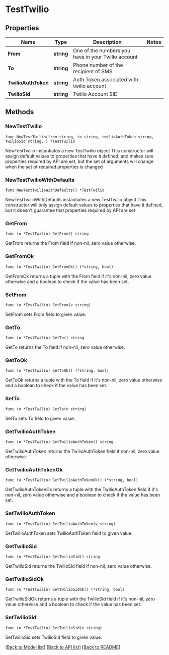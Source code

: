 # TestTwilio

## Properties

Name | Type | Description | Notes
------------ | ------------- | ------------- | -------------
**From** | **string** | One of the numbers you have in your Twilio account | 
**To** | **string** | Phone number of the recipient of SMS | 
**TwilioAuthToken** | **string** | Auth Token associated with twilio account | 
**TwilioSid** | **string** | Twilio Account SID | 

## Methods

### NewTestTwilio

`func NewTestTwilio(from string, to string, twilioAuthToken string, twilioSid string, ) *TestTwilio`

NewTestTwilio instantiates a new TestTwilio object
This constructor will assign default values to properties that have it defined,
and makes sure properties required by API are set, but the set of arguments
will change when the set of required properties is changed

### NewTestTwilioWithDefaults

`func NewTestTwilioWithDefaults() *TestTwilio`

NewTestTwilioWithDefaults instantiates a new TestTwilio object
This constructor will only assign default values to properties that have it defined,
but it doesn't guarantee that properties required by API are set

### GetFrom

`func (o *TestTwilio) GetFrom() string`

GetFrom returns the From field if non-nil, zero value otherwise.

### GetFromOk

`func (o *TestTwilio) GetFromOk() (*string, bool)`

GetFromOk returns a tuple with the From field if it's non-nil, zero value otherwise
and a boolean to check if the value has been set.

### SetFrom

`func (o *TestTwilio) SetFrom(v string)`

SetFrom sets From field to given value.


### GetTo

`func (o *TestTwilio) GetTo() string`

GetTo returns the To field if non-nil, zero value otherwise.

### GetToOk

`func (o *TestTwilio) GetToOk() (*string, bool)`

GetToOk returns a tuple with the To field if it's non-nil, zero value otherwise
and a boolean to check if the value has been set.

### SetTo

`func (o *TestTwilio) SetTo(v string)`

SetTo sets To field to given value.


### GetTwilioAuthToken

`func (o *TestTwilio) GetTwilioAuthToken() string`

GetTwilioAuthToken returns the TwilioAuthToken field if non-nil, zero value otherwise.

### GetTwilioAuthTokenOk

`func (o *TestTwilio) GetTwilioAuthTokenOk() (*string, bool)`

GetTwilioAuthTokenOk returns a tuple with the TwilioAuthToken field if it's non-nil, zero value otherwise
and a boolean to check if the value has been set.

### SetTwilioAuthToken

`func (o *TestTwilio) SetTwilioAuthToken(v string)`

SetTwilioAuthToken sets TwilioAuthToken field to given value.


### GetTwilioSid

`func (o *TestTwilio) GetTwilioSid() string`

GetTwilioSid returns the TwilioSid field if non-nil, zero value otherwise.

### GetTwilioSidOk

`func (o *TestTwilio) GetTwilioSidOk() (*string, bool)`

GetTwilioSidOk returns a tuple with the TwilioSid field if it's non-nil, zero value otherwise
and a boolean to check if the value has been set.

### SetTwilioSid

`func (o *TestTwilio) SetTwilioSid(v string)`

SetTwilioSid sets TwilioSid field to given value.



[[Back to Model list]](../README.md#documentation-for-models) [[Back to API list]](../README.md#documentation-for-api-endpoints) [[Back to README]](../README.md)


